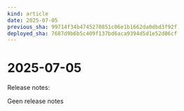 ```yaml
---
kind: article
date: 2025-07-05
previous_sha: 99714f34b4745270851c06e1b1662da0dbd3f92f
deployed_sha: 7687d9b6b5c409f137bd6aca9394d5d1e52d86cf
---
```


# 2025-07-05

Release notes:

Geen release notes
